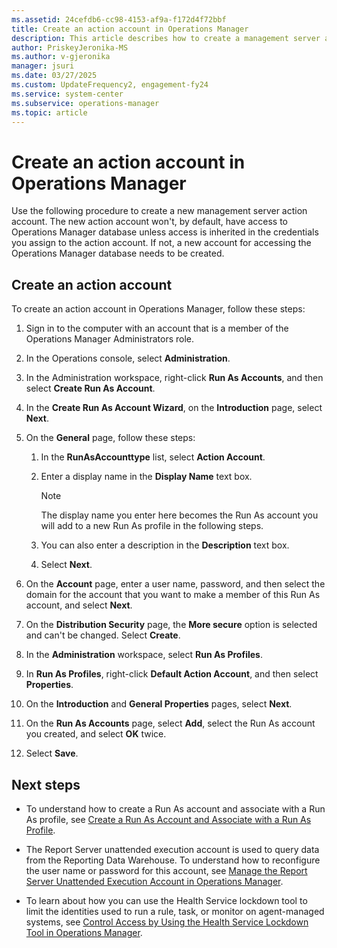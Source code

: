 ```yaml
---
ms.assetid: 24cefdb6-cc98-4153-af9a-f172d4f72bbf
title: Create an action account in Operations Manager
description: This article describes how to create a management server action account in Operations Manager.
author: PriskeyJeronika-MS
ms.author: v-gjeronika
manager: jsuri
ms.date: 03/27/2025
ms.custom: UpdateFrequency2, engagement-fy24
ms.service: system-center
ms.subservice: operations-manager
ms.topic: article
---
```


# Create an action account in Operations Manager


Use the following procedure to create a new management server action account. The new action account won't, by default, have access to Operations Manager database unless access is inherited in the credentials you assign to the action account. If not, a new account for accessing the Operations Manager database needs to be created.  

## Create an action account 

To create an action account in Operations Manager, follow these steps:

1.  Sign in to the computer with an account that is a member of the Operations Manager Administrators role.  

2.  In the Operations console, select **Administration**.  

3.  In the Administration workspace, right-click **Run As Accounts**, and then select **Create Run As Account**.  

4.  In the **Create Run As Account Wizard**, on the **Introduction** page, select **Next**.  

5.  On the **General** page, follow these steps:

    1.  In the **RunAsAccounttype** list, select **Action Account**.  

    2.  Enter a display name in the **Display Name** text box.  

        > [!NOTE]  
        > The display name you enter here becomes the Run As account you will add to a new Run As profile in the following steps.  

    3.  You can also enter a description in the **Description** text box.  

    4.  Select **Next**.  

6.  On the **Account** page, enter a user name, password, and then select the domain for the account that you want to make a member of this Run As account, and select **Next**.  

7.  On the **Distribution Security** page, the **More secure** option is selected and can't be changed. Select **Create**.  

8.  In the **Administration** workspace, select **Run As Profiles**.  

9. In **Run As Profiles**, right-click **Default Action Account**, and then select **Properties**.  

10. On the **Introduction** and **General Properties** pages, select **Next**.  

11. On the **Run As Accounts** page, select **Add**, select the Run As account you created, and select **OK** twice.  

12. Select **Save**.  

## Next steps

- To understand how to create a Run As account and associate with a Run As profile, see [Create a Run As Account and Associate with a Run As Profile](manage-security-create-runas-link-profile.md).

- The Report Server unattended execution account is used to query data from the Reporting Data Warehouse. To understand how to reconfigure the user name or password for this account, see [Manage the Report Server Unattended Execution Account in Operations Manager](how-to-manage-the-report-server-unattended-execution-account.md).  

- To learn about how you can use the Health Service lockdown tool to limit the identities used to run a rule, task, or monitor on agent-managed systems, see [Control Access by Using the Health Service Lockdown Tool in Operations Manager](~/scom/manage-security-overview-hslockdown.md).  
